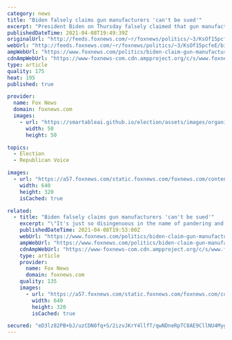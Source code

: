 ```yaml
---
category: news
title: "Biden falsely claims gun manufacturers 'can't be sued'"
excerpt: "President Biden on Thursday falsely claimed that gun manufacturers \"can't be sued.\""
publishedDateTime: 2021-04-08T19:49:39Z
originalUrl: "http://feeds.foxnews.com/~r/foxnews/politics/~3/KsOf15pcfeE/biden-claim-gun-manufacturers-sued-liability-exempt"
webUrl: "http://feeds.foxnews.com/~r/foxnews/politics/~3/KsOf15pcfeE/biden-claim-gun-manufacturers-sued-liability-exempt"
ampWebUrl: "https://www.foxnews.com/politics/biden-claim-gun-manufacturers-sued-liability-exempt.amp"
cdnAmpWebUrl: "https://www-foxnews-com.cdn.ampproject.org/c/s/www.foxnews.com/politics/biden-claim-gun-manufacturers-sued-liability-exempt.amp"
type: article
quality: 175
heat: 195
published: true

provider:
  name: Fox News
  domain: foxnews.com
  images:
    - url: "https://smartableai.github.io/election/assets/images/organizations/foxnews.com-50x50.jpg"
      width: 50
      height: 50

topics:
  - Election
  - Republican Voice

images:
  - url: "https://a57.foxnews.com/static.foxnews.com/foxnews.com/content/uploads/2021/04/640/320/AP21098589790561-1.jpg?ve=1&tl=1"
    width: 640
    height: 320
    isCached: true

related:
  - title: "Biden falsely claims gun manufacturers 'can't be sued'"
    excerpt: "\"It's just so disingenuous in the name of pandering and grandstanding that Joe Biden got up and said all those things that he did, most of which were not true,\" attorney T. Edwin Walker, who is part of the American Council of Second Amendment Lawyers ..."
    publishedDateTime: 2021-04-08T19:53:00Z
    webUrl: "https://www.foxnews.com/politics/biden-claim-gun-manufacturers-sued-liability-exempt"
    ampWebUrl: "https://www.foxnews.com/politics/biden-claim-gun-manufacturers-sued-liability-exempt.amp"
    cdnAmpWebUrl: "https://www-foxnews-com.cdn.ampproject.org/c/s/www.foxnews.com/politics/biden-claim-gun-manufacturers-sued-liability-exempt.amp"
    type: article
    provider:
      name: Fox News
      domain: foxnews.com
    quality: 135
    images:
      - url: "https://a57.foxnews.com/static.foxnews.com/foxnews.com/content/uploads/2021/04/640/320/AP21098589790561-1.jpg?ve=1&tl=1"
        width: 640
        height: 320
        isCached: true

secured: "eD3lz82PB+bJ/uzCDN0fq+S/2izvJKrY4llfT/qwNDneRpTC8AE9CllNU4Myg8xHHjki9yPo56L+t6flNTzUS1tx8tqCWac8e11UUb4NgMzYZgzXupu40VV3te1CW+VNKEfprHq88ynLHmFYZxev7IyQgMzNc5puCWRvg9wtN77qRoNxjPtrfnDwZfvga+patu4e102ZrGLAhfbxUx4wCikLTe0RNsflhJHG8/v34b755NDf3iAguE32ddP5e8PZe3HsFqAqadBPvmpZ3rq8Jn73889CBzy7O6iIgAp14cXK5ygtpWjsg+/mrqP/wvWP/DBC8JiT5deQlq8fepaQtDH+XqhAfXHUrwHQp9jLXq8=;ckVkd4ubfahFnxq8oOALBQ=="
---
```


